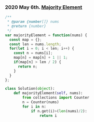 ### 2020 May 6th. [Majority Element](https://leetcode.com/explore/challenge/card/may-leetcoding-challenge/534/week-1-may-1st-may-7th/3321/)
```javascript
/**
 * @param {number[]} nums
 * @return {number}
 */
var majorityElement = function(nums) {
  const map = {};
  const len = nums.length;
  for(let i = 0; i < len; i++) {
    const n = nums[i];
    map[n] = map[n] + 1 || 1;
    if(map[n] > len / 2) {
      return n;
    }
  }
};
```

```python
class Solution(object):
    def majorityElement(self, nums):
        from collections import Counter
        n = Counter(nums)
        for i in n:
            if n.get(i)>(len(nums)/2):
                return i
```

